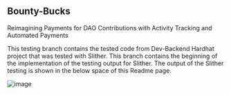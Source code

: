 ## Bounty-Bucks
Reimagining Payments for DAO Contributions with Activity Tracking and Automated Payments

This testing branch contains the tested code from Dev-Backend Hardhat project that was tested with Slither. This branch contains the beginning of the implementation of the testing output for Slither. The output of the Slither testing is shown in the below space of this Readme page.

![image](https://user-images.githubusercontent.com/100870737/184016667-15fc432c-fc6a-47c9-99f9-a297164d505a.png)
